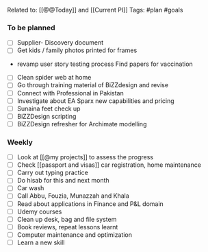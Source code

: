 Related to: [[@@Today]] and [[Current PI]]
Tags: #plan #goals 
### To be planned
- [ ] Supplier- Discovery document
- [ ] Get kids / family photos printed for frames
- revamp user story testing process
Find papers for vaccination
- [ ] Clean spider web at home
- [ ] Go through training material of BiZZdesign and revise
- [ ] Connect with Professional in Pakistan
- [ ] Investigate about EA Sparx new capabilities and pricing
- [ ] Sunaina feet check up
- [ ] BiZZDesign scripting
- [ ] BiZZDesign refresher for Archimate modelling

### Weekly 
- [ ] Look at [[@my projects]] to assess the progress
- [ ] Check [[passport and visas]] car registration, home maintenance
- [ ] Carry out typing practice
- [ ] Do hisab for this and next month
- [ ] Car wash
- [ ] Call Abbu, Fouzia, Munazzah and Khala
- [ ] Read about applications in Finance and P&L domain
- [ ] Udemy courses
- [ ] Clean up desk, bag and file system
- [ ] Book reviews, repeat lessons learnt
- [ ] Computer maintenance and optimization
- [ ] Learn a new skill